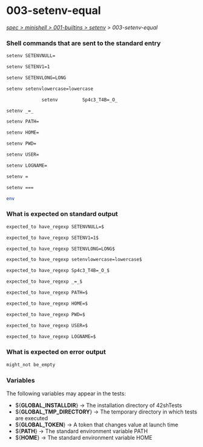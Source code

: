 # 003-setenv-equal

*[spec > minishell > 001-builtins > setenv](..) > 003-setenv-equal*

### Shell commands that are sent to the standard entry

```bash
setenv SETENVNULL=

setenv SETENV1=1

setenv SETENVLONG=LONG

setenv setenvlowercase=lowercase

	   		 setenv 		Sp4c3_T4B=_O_		 		 

setenv _=_

setenv PATH=

setenv HOME=

setenv PWD=

setenv USER=

setenv LOGNAME=

setenv =

setenv ===

env
```

### What is expected on standard output

```bash
expected_to have_regexp SETENVNULL=$

expected_to have_regexp SETENV1=1$

expected_to have_regexp SETENVLONG=LONG$

expected_to have_regexp setenvlowercase=lowercase$

expected_to have_regexp Sp4c3_T4B=_O_$

expected_to have_regexp _=_$

expected_to have_regexp PATH=$

expected_to have_regexp HOME=$

expected_to have_regexp PWD=$

expected_to have_regexp USER=$

expected_to have_regexp LOGNAME=$

```

### What is expected on error output

```bash
might_not be_empty

```

### Variables

The following variables may appear in the tests:

* ${**GLOBAL_INSTALLDIR**} -> The installation directory of 42shTests
* ${**GLOBAL_TMP_DIRECTORY**} -> The temporary directory in which tests are executed
* ${**GLOBAL_TOKEN**} -> A token that changes value at launch time
* ${**PATH**} -> The standard environment variable PATH
* ${**HOME**} -> The standard environment variable HOME
